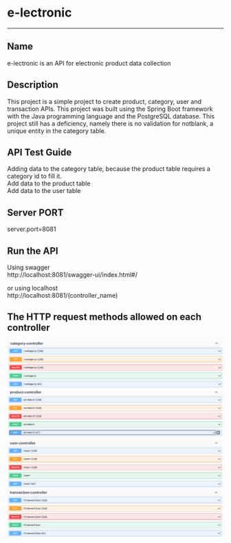 # e-lectronic

***

## Name
e-lectronic is an API for electronic product data collection

## Description
This project is a simple project to create product, category, user and transaction APIs. This project was built using the Spring Boot framework with the Java programming language and the PostgreSQL database. This project still has a deficiency, namely there is no validation for notblank, a unique entity in the category table.

## API Test Guide
Adding data to the category table, because the product table requires a category id to fill it. <br>
Add data to the product table <br>
Add data to the user table <br>

## Server PORT
server.port=8081

## Run the API
Using swagger <br>
http://localhost:8081/swagger-ui/index.html#/

or using localhost <br>
http://localhost:8081/(controller_name)

## The HTTP request methods allowed on each controller
![alt text](guide/category.png)
![alt text](guide/product.png)
![alt text](guide/user.png)
![alt text](guide/transaction.png)




